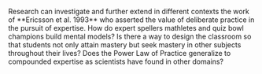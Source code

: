 <p><span style=font-weight: 400;>Research can investigate and further extend in different contexts the work of </span>**Ericsson et al. 1993**<span style=font-weight: 400;> who asserted the value of deliberate practice in the pursuit of expertise. How do expert spellers mathletes and quiz bowl champions build mental models? Is there a way to design the classroom so that students not only attain mastery but seek mastery in other subjects throughout their lives? Does the </span><span style=font-weight: 400;>Power Law of Practice</span><span style=font-weight: 400;> generalize to compounded expertise as scientists have found in other domains?</span></p>
